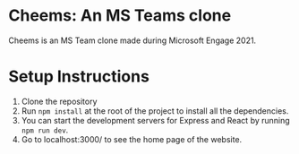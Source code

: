 # Cheems: An MS Teams clone

Cheems is an MS Team clone made during Microsoft Engage 2021.

# Setup Instructions
1. Clone the repository
2. Run ```npm install``` at the root of the project to install all the dependencies.
3. You can start the development servers for Express and React by running ```npm run dev```.
4. Go to localhost:3000/ to see the home page of the website.
